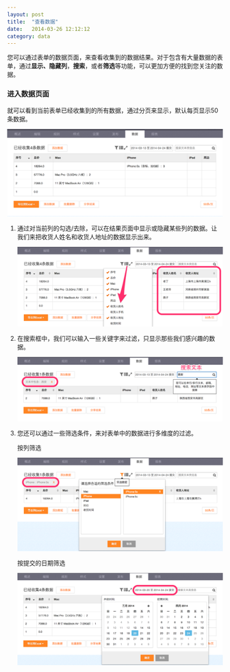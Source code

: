 ```yaml
---
layout: post
title:  "查看数据"
date:   2014-03-26 12:12:12
category: data
---
```


您可以通过表单的数据页面，来查看收集到的数据结果。对于包含有大量数据的表单，通过**显示、隐藏列**，**搜索**，或者**筛选**等功能，可以更加方便的找到您关注的数据。

### 进入数据页面

就可以看到当前表单已经收集到的所有数据，通过分页来显示，默认每页显示50条数据。

![index](/images/data-index.png)

1. 通过对当前列的勾选/去除，可以在结果页面中显示或隐藏某些列的数据。让我们来把收货人姓名和收货人地址的数据显示出来。

   ![show_hide_col](/images/data-show_hidden_col.png)
   
2. 在搜索框中，我们可以输入一些关键字来过滤，只显示那些我们感兴趣的数据。

   ![search](/images/data-search.png)
   
3. 您还可以通过一些筛选条件，来对表单中的数据进行多维度的过滤。

   按列筛选
   
   ![search](/images/data-filter_col.png)
   
   按提交的日期筛选
   
   ![search](/images/data-filter_date.png) 